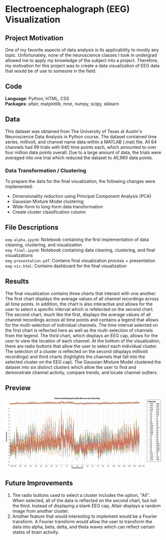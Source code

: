 # Electroencephalograph (EEG) Visualization

## Project Motivation 
One of my favorite aspects of data analysis is its applicability to mostly any topic. Unfortunately, none of the neuroscience classes I took in undergrad allowed me to apply my knowledge of the subject into a project. Therefore, my motivation for this project was to create a data visualization of EEG data that would be of use to someone in the field. 

## Code
**Language**: Python, HTML, CSS <br>
**Packages**: altair, matplotlib, mne, numpy, scipy, sklearn

## Data 
This dataset was obtained from The University of Texas at Austin's Neuroscience Data Analysis in Python course. The dataset contained time series, millivolt, and channel name data within a MATLAB (.mat) file. All 64 channels had 99 trials with 640 time points each, which amounted to over four million data points overall. Due to a large amount of data, the trials were averaged into one trial which reduced the dataset to 40,960 data points. 

### Data Transformation / Clustering
To prepare the data for the final visualization, the following changes were implemented: 
- Dimensionality reduction using Principal Component Analysis (PCA) 
- Gaussian Mixture Model clustering 
- Wide-form to long-form data transformation 
- Create cluster classification column

## File Descriptions
`eeg-alpha.ipynb`: Notebook containing the first implementation of data cleaning, clustering, and visualization <br>
`eeg-final.ipynb`: Notebook containing data cleaning, clustering, and final visualizations <br>
`eeg-presentation.pdf`: Contains final visualization process + presentation <br>
`eeg-viz.html`: Contains dashboard for the final visualization 

## Results 
The final visualization contains three charts that interact with one another. The first chart displays the average values of all channel recordings across all time points. In addition, the chart is also interactive and allows for the user to select a specific interval which is refelected on the second chart. The second chart, much like the first, displays the average values of all channel recordings across all time points and contains a legend that allows for the multi-selection of individual channels. The time interval selected on the first chart is reflected here as well as the multi-selection of channels from the legend. The third chart, which displays an EEG cap, allows for the user to view the location of each channel. At the bottom of the visualization, there are radio buttons that allow the user to select each individual cluster. The selection of a cluster is reflected on the second (displays millivolt recordings) and third charts (highlights the channels that fall into the selected cluster on the EEG cap). The Gaussian Mixture Model clustered the dataset into six distinct clusters which allow the user to find and demonstrate channel activity, compare trends, and locate channel outliers. 

## Preview
![Preview](https://github.com/abelasandovalg/eeg/blob/main/images/preview.png)

## Future Improvements 
1. The radio buttons used to select a cluster includes the option, "All". When selected, all of the data is reflected on the second chart, but not the third. Instead of displaying a blank EEG cap, Altair displays a random image from another cluster. 
2. Another feature that would interesting to implement would be a Fourier transform. A Fourier transform would allow the user to transform the data into alpha, beta, delta, and theta waves which can reflect certain states of brain activity. 
